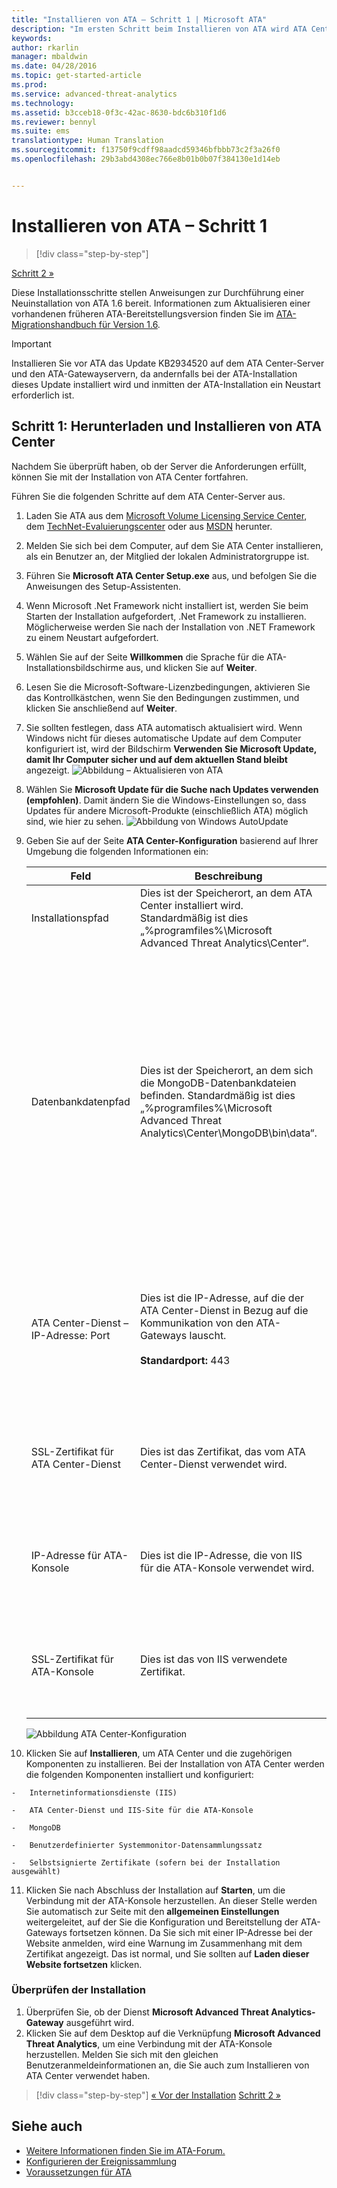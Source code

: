 ```yaml
---
title: "Installieren von ATA – Schritt 1 | Microsoft ATA"
description: "Im ersten Schritt beim Installieren von ATA wird ATA Center auf den ausgewählten Server heruntergeladen und dort installiert."
keywords: 
author: rkarlin
manager: mbaldwin
ms.date: 04/28/2016
ms.topic: get-started-article
ms.prod: 
ms.service: advanced-threat-analytics
ms.technology: 
ms.assetid: b3cceb18-0f3c-42ac-8630-bdc6b310f1d6
ms.reviewer: bennyl
ms.suite: ems
translationtype: Human Translation
ms.sourcegitcommit: f13750f9cdff98aadcd59346bfbbb73c2f3a26f0
ms.openlocfilehash: 29b3abd4308ec766e8b01b0b07f384130e1d14eb


---
```


# Installieren von ATA – Schritt 1

>[!div class="step-by-step"]

[Schritt 2 »](install-ata-step2.md)

Diese Installationsschritte stellen Anweisungen zur Durchführung einer Neuinstallation von ATA 1.6 bereit. Informationen zum Aktualisieren einer vorhandenen früheren ATA-Bereitstellungsversion finden Sie im [ATA-Migrationshandbuch für Version 1.6](/advanced-threat-analytics/understand-explore/ata-update-1.6-migration-guide).

> [!IMPORTANT] 
> Installieren Sie vor ATA das Update KB2934520 auf dem ATA Center-Server und den ATA-Gatewayservern, da andernfalls bei der ATA-Installation dieses Update installiert wird und inmitten der ATA-Installation ein Neustart erforderlich ist.

## Schritt 1: Herunterladen und Installieren von ATA Center
Nachdem Sie überprüft haben, ob der Server die Anforderungen erfüllt, können Sie mit der Installation von ATA Center fortfahren.

Führen Sie die folgenden Schritte auf dem ATA Center-Server aus.

1.  Laden Sie ATA aus dem [Microsoft Volume Licensing Service Center](https://www.microsoft.com/Licensing/servicecenter/default.aspx), dem [TechNet-Evaluierungscenter](http://www.microsoft.com/evalcenter/) oder aus [MSDN](https://msdn.microsoft.com/subscriptions/downloads) herunter.

2.  Melden Sie sich bei dem Computer, auf dem Sie ATA Center installieren, als ein Benutzer an, der Mitglied der lokalen Administratorgruppe ist.

3.  Führen Sie **Microsoft ATA Center Setup.exe** aus, und befolgen Sie die Anweisungen des Setup-Assistenten.

4.  Wenn Microsoft .Net Framework nicht installiert ist, werden Sie beim Starten der Installation aufgefordert, .Net Framework zu installieren. Möglicherweise werden Sie nach der Installation von .NET Framework zu einem Neustart aufgefordert.
5.  Wählen Sie auf der Seite **Willkommen** die Sprache für die ATA-Installationsbildschirme aus, und klicken Sie auf **Weiter**.

6.  Lesen Sie die Microsoft-Software-Lizenzbedingungen, aktivieren Sie das Kontrollkästchen, wenn Sie den Bedingungen zustimmen, und klicken Sie anschließend auf **Weiter**.

7.  Sie sollten festlegen, dass ATA automatisch aktualisiert wird. Wenn Windows nicht für dieses automatische Update auf dem Computer konfiguriert ist, wird der Bildschirm **Verwenden Sie Microsoft Update, damit Ihr Computer sicher und auf dem aktuellen Stand bleibt** angezeigt. 
    ![Abbildung – Aktualisieren von ATA](media/ata_ms_update.png)

8. Wählen Sie **Microsoft Update für die Suche nach Updates verwenden (empfohlen)**. Damit ändern Sie die Windows-Einstellungen so, dass Updates für andere Microsoft-Produkte (einschließlich ATA) möglich sind, wie hier zu sehen. 
    ![Abbildung von Windows AutoUpdate](media/ata_installupdatesautomatically.png)

8.  Geben Sie auf der Seite **ATA Center-Konfiguration** basierend auf Ihrer Umgebung die folgenden Informationen ein:

    |Feld|Beschreibung|Kommentare|
    |---------|---------------|------------|
    |Installationspfad|Dies ist der Speicherort, an dem ATA Center installiert wird. Standardmäßig ist dies „%programfiles%\Microsoft Advanced Threat Analytics\Center“.|Behalten Sie den Standardwert bei.|
    |Datenbankdatenpfad|Dies ist der Speicherort, an dem sich die MongoDB-Datenbankdateien befinden. Standardmäßig ist dies „%programfiles%\Microsoft Advanced Threat Analytics\Center\MongoDB\bin\data“.|Ändern Sie den Speicherort, sodass ausreichend Speicherplatz für Ihre Größenanpassung verfügbar ist. **Hinweis:** <ul><li>In Produktionsumgebungen sollten Sie ein Laufwerk verwenden, das der Kapazitätsplanung entsprechend über ausreichend Speicherplatz verfügt.</li><li>Für umfangreiche Bereitstellungen sollte sich die Datenbank auf einem separaten physischen Datenträger befinden.</li></ul>Informationen zur Größenanpassung finden Sie unter [ATA-Kapazitätsplanung](/advanced-threat-analytics/plan-design/ata-capacity-planning).|
    |ATA Center-Dienst – IP-Adresse: Port|Dies ist die IP-Adresse, auf die der ATA Center-Dienst in Bezug auf die Kommunikation von den ATA-Gateways lauscht.<br /><br />**Standardport:** 443|Klicken Sie auf den Pfeil nach unten, um die vom ATA Center-Dienst verwendete IP-Adresse auszuwählen.<br /><br />Die IP-Adresse und der Port des ATA Center-Diensts müssen sich von der IP-Adresse und dem Port der ATA-Konsole unterscheiden. Ändern Sie daher den Port der ATA-Konsole.|
    |SSL-Zertifikat für ATA Center-Dienst|Dies ist das Zertifikat, das vom ATA Center-Dienst verwendet wird.|Klicken Sie auf das Schlüsselsymbol, um ein installiertes Zertifikat auszuwählen oder bei der Bereitstellung in einer Testumgebung ein selbstsigniertes Zertifikat zu überprüfen.|
    |IP-Adresse für ATA-Konsole|Dies ist die IP-Adresse, die von IIS für die ATA-Konsole verwendet wird.|Klicken Sie auf den Pfeil nach unten, um die von der ATA-Konsole verwendete IP-Adresse auszuwählen. **Hinweis:** Notieren Sie sich diese IP-Adresse für den Zugriff auf die ATA-Konsole über das ATA-Gateway.|
    |SSL-Zertifikat für ATA-Konsole|Dies ist das von IIS verwendete Zertifikat.|Klicken Sie auf das Schlüsselsymbol, um ein installiertes Zertifikat auszuwählen oder bei der Bereitstellung in einer Testumgebung ein selbstsigniertes Zertifikat zu überprüfen.|

    ![Abbildung ATA Center-Konfiguration](media/ATA-Center-Configuration.JPG)

10.  Klicken Sie auf **Installieren**, um ATA Center und die zugehörigen Komponenten zu installieren.
    Bei der Installation von ATA Center werden die folgenden Komponenten installiert und konfiguriert:

    -   Internetinformationsdienste (IIS)

    -   ATA Center-Dienst und IIS-Site für die ATA-Konsole

    -   MongoDB

    -   Benutzerdefinierter Systemmonitor-Datensammlungssatz

    -   Selbstsignierte Zertifikate (sofern bei der Installation ausgewählt)

11.  Klicken Sie nach Abschluss der Installation auf **Starten**, um die Verbindung mit der ATA-Konsole herzustellen.
An dieser Stelle werden Sie automatisch zur Seite mit den **allgemeinen Einstellungen** weitergeleitet, auf der Sie die Konfiguration und Bereitstellung der ATA-Gateways fortsetzen können.
Da Sie sich mit einer IP-Adresse bei der Website anmelden, wird eine Warnung im Zusammenhang mit dem Zertifikat angezeigt. Das ist normal, und Sie sollten auf **Laden dieser Website fortsetzen** klicken.

### Überprüfen der Installation

1.  Überprüfen Sie, ob der Dienst **Microsoft Advanced Threat Analytics-Gateway** ausgeführt wird.
2.  Klicken Sie auf dem Desktop auf die Verknüpfung **Microsoft Advanced Threat Analytics**, um eine Verbindung mit der ATA-Konsole herzustellen. Melden Sie sich mit den gleichen Benutzeranmeldeinformationen an, die Sie auch zum Installieren von ATA Center verwendet haben.



>[!div class="step-by-step"]
[« Vor der Installation](preinstall-ata.md)
[Schritt 2 »](install-ata-step2.md)

## Siehe auch

- [Weitere Informationen finden Sie im ATA-Forum.](https://social.technet.microsoft.com/Forums/security/home?forum=mata)
- [Konfigurieren der Ereignissammlung](configure-event-collection.md)
- [Voraussetzungen für ATA](/advanced-threat-analytics/plan-design/ata-prerequisites)




<!--HONumber=Jul16_HO4-->



